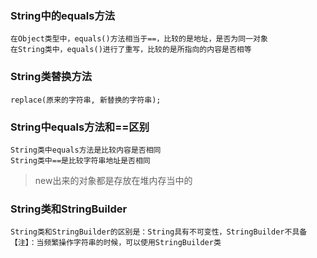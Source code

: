 

### String中的equals方法
    在Object类型中，equals()方法相当于==，比较的是地址，是否为同一对象
    在String类中，equals()进行了重写，比较的是所指向的内容是否相等
    
    
### String类替换方法
    replace(原来的字符串, 新替换的字符串);
    
    
### String中equals方法和==区别
    String类中equals方法是比较内容是否相同
    String类中==是比较字符串地址是否相同
    
    
> new出来的对象都是存放在堆内存当中的
>


### String类和StringBuilder
    String类和StringBuilder的区别是：String具有不可变性，StringBuilder不具备
    【注】：当频繁操作字符串的时候，可以使用StringBuilder类